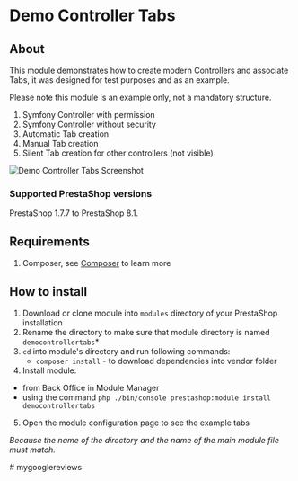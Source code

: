 # Demo Controller Tabs

## About

This module demonstrates how to create modern Controllers and associate Tabs, it was designed for test purposes and as an example.

Please note this module is an example only, not a mandatory structure.

 1. Symfony Controller with permission
 2. Symfony Controller without security
 3. Automatic Tab creation
 4. Manual Tab creation
 5. Silent Tab creation for other controllers (not visible)

![Demo Controller Tabs Screenshot](democontrollertabs-screenshot.jpeg)

### Supported PrestaShop versions

PrestaShop 1.7.7 to PrestaShop 8.1.

## Requirements

 1. Composer, see [Composer](https://getcomposer.org/) to learn more

## How to install

1. Download or clone module into `modules` directory of your PrestaShop installation
2. Rename the directory to make sure that module directory is named `democontrollertabs`*
3. `cd` into module's directory and run following commands:
     - `composer install` - to download dependencies into vendor folder
4. Install module:
  - from Back Office in Module Manager
  - using the command `php ./bin/console prestashop:module install democontrollertabs`
5. Open the module configuration page to see the example tabs

*Because the name of the directory and the name of the main module file must match.*

#   m y g o o g l e r e v i e w s 
 
 
